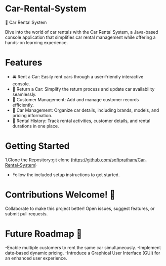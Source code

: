# Car-Rental-System
🚗 Car Rental System

Dive into the world of car rentals with the Car Rental System, a Java-based console application that simplifies car rental management while offering a hands-on learning experience.

# Features
- 🚘 Rent a Car: Easily rent cars through a user-friendly interactive console.
- 🔄 Return a Car: Simplify the return process and update car availability seamlessly.
- 👤 Customer Management: Add and manage customer records efficiently.
- 🚗 Car Management: Organize car details, including brands, models, and pricing information.
- 📜 Rental History: Track rental activities, customer details, and rental durations in one place.
# Getting Started
1.Clone the Repository:git clone (https://github.com/softpratham/Car-Rental-System)
 * Follow the included setup instructions to get started.
# Contributions Welcome! 🎉
Collaborate to make this project better! Open issues, suggest features, or submit pull requests.

# Future Roadmap 🚀
-Enable multiple customers to rent the same car simultaneously.
-Implement date-based dynamic pricing.
-Introduce a Graphical User Interface (GUI) for an enhanced user experience.

